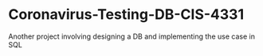 # Coronavirus-Testing-DB-CIS-4331
Another project involving designing a DB and implementing the use case in SQL
